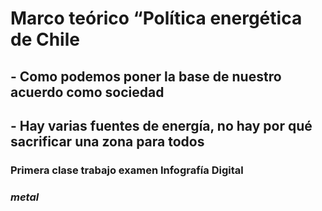 # Marco teórico “Política energética de Chile
## - Como podemos poner la base de nuestro acuerdo como sociedad
## - Hay varias fuentes de energía, no hay por qué sacrificar una zona para todos

### Primera clase trabajo examen **Infografía Digital**

### *metal*
